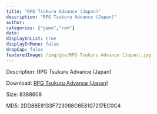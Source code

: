 ```yaml
---
title: "RPG Tsukuru Advance (Japan)"
description: "RPG Tsukuru Advance (Japan)"
author: 
categories: ["game","rom"]
date: 
displayInList: true
displayInMenu: false
dropCap: false
featuredImage: /img/gba/RPG Tsukuru Advance [Japan].jpg
---
```


Description: RPG Tsukuru Advance (Japan)

Download: <a style="text-decoration:underline;" href="https://mega.nz/#!3DQwBIRZ!Cc9oiyUWbLLf0dyUDQmWnhCNuWSpkpXt4oD1hS5dKF0" target = "_blank" rel = "nofollow" > RPG Tsukuru Advance (Japan)</a>

Size: 8388608

MD5: 2DD88E9133F723098C6E8107217EC0C4

